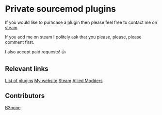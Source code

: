 # Private sourcemod plugins
If you would like to purhcase a plugin then please feel free to contact me on [steam](https://steamcommunity.com/profiles/76561198059282016/).

If you add me on steam I politely ask that you please, please, please comment first.

I also accept paid requests! :+1:

## Relevant links
[List of plugins](https://discord.gg/wA7c7bQ)
[My website](https://eyal28214.wixsite.com/mysite)
[Steam](https://steamcommunity.com/profiles/76561198059282016/)
[Allied Modders](https://forums.alliedmods.net/member.php?u=152421)

## Contributors
[B3none](https://github.com/b3none)
